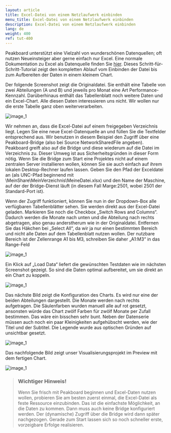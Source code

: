 ```yaml
---
layout: article
title: Excel-Datei von einem Netzlaufwerk einbinden
menu_title: Excel-Datei von einem Netzlaufwerk einbinden
description: Excel-Datei von einem Netzlaufwerk einbinden
lang: de
weight: 400
ref: tut-400
---
```

Peakboard unterstützt eine Vielzahl von wunderschönen Datenquellen; oft nutzen Neueinsteiger aber gerne einfach nur Excel. Eine normale Dokumentation zu Excel als Datenquelle finden Sie [hier](/data_sources/13-de-excel.html). Dieses Schritt-für-Schritt-Tutorial zeigt den kompletten Ablauf vom Einbinden der Datei bis zum Aufbereiten der Daten in einem kleinem Chart.

Der folgende Screenshot zeigt die Originaldatei. Sie enthält eine Tabelle von zwei Abteilungen (A und B) und jeweils pro Monat eine Art Performance-Kennzahl. Darüberhinaus enthält das Tabellenblatt noch weitere Daten und ein Excel-Chart. Alle diesen Daten interessieren uns nicht. Wir wollen nur die erste Tabelle ganz oben weiterverarbeiten.



![image_1](/assets/images/Tutorial/Excel/TutorialExcel_01.png)

Wir nehmen an, dass die Excel-Datei auf einem freigegeben Verzeichnis liegt. Legen Sie eine neue Excel-Datenquelle an und füllen Sie die Textfelder entsprechend aus. Wir benutzen in diesem Beispiel den Zugriff über eine Peakboard-Bridge (also bei Source NetworkSharedFile angeben). Peakboard greift also auf die Bridge und diese wiederum auf die Datei im Verzeichnis zu. Dieser Umweg ist aus Sicherheitsgründen in dieser Form nötig. Wenn Sie die Bridge zum Start eine Projektes nicht auf einem zentralen Server installieren wollen, können Sie sie auch einfach auf ihrem lokalen Desktop-Rechner laufen lassen. Geben Sie den Pfad der Exceldatei an (als UNC-Pfad beginnend mit \\MeinShare\MeinVerzeichnis\MeineDatei.xlsx) und den Name der Maschine, auf der der Bridge-Dienst läuft (in diesem Fall Marge:2501, wobei 2501 der Standard-Port ist).

Wenn der Zugriff funktioniert, können Sie nun in der Dropdown-Box alle verfügbaren Tabellenblätter sehen. Sie werden direkt aus der Excel-Datei geladen. Markieren Sie noch die Checkbox „Switch Rows and Columns“. Dadurch werden die Monate nach unten und die Abteilung nach rechts abgetragen, also genau anderstherum wie in der Originaldatei. Entfernen Sie das Häkchen bei „Select All“, da wir ja nur einen bestimmten Bereich und nicht alle Daten auf dem Tabellenblatt nutzen wollen. Der nutzbare Bereich ist der Zellenrange A1 bis M3, schreiben Sie daher „A1:M3“ in das Range-Feld


![image_1](/assets/images/Tutorial/Excel/TutorialExcel_02.png)

Ein Klick auf „Load Data“ liefert die gewünschten Testdaten wie im nächsten Screenshot gezeigt. So sind die Daten optimal aufbereitet, um sie direkt an ein Chart zu koppeln.

![image_1](/assets/images/Tutorial/Excel/TutorialExcel_03.png)

Das nächste Bild zeigt die Konfiguration des Charts. Es wird nur eine der beiden Abteilungen dargestellt. Die Monate werden nach rechts aufgetragen. Die Säulenfarben wurden manuell alle auf rot gesetzt, ansonsten würde das Chart zwölf Farben für zwölf Monate per Zufall bestimmen. Das wäre ein bisschen sehr bunt. Neben der Datenserie müssen auch noch ein paar Kleinigkeiten aufgehübscht werden, wie der Titel und der Subtitel. Die Legende wurde aus optischen Gründen auf unsichtbar gesetzt.

![image_1](/assets/images/Tutorial/Excel/TutorialExcel_04.png)

Das nachfolgende Bild zeigt unser Visualisierungsprojekt im Preview mit dem fertigen Chart.

![image_1](/assets/images/Tutorial/Excel/TutorialExcel_05.png)


> ### Wichtiger Hinweis!
>
>Wenn Sie frisch mit Peakboard beginnen und Excel-Daten nutzen wollen, probieren Sie am besten zuerst einmal, die Excel-Datei als feste Ressource einzubinden. Das ist die
>einfachste Möglichkeit, an die Daten zu kommen. Dann muss auch keine Bridge konfiguriert werden. Der (dynamische) Zugriff über die Bridge wird dann später nachgezogen. Gerade zum Start lassen sich so noch schneller erste, vorzeigbare Erfolge realisieren.
